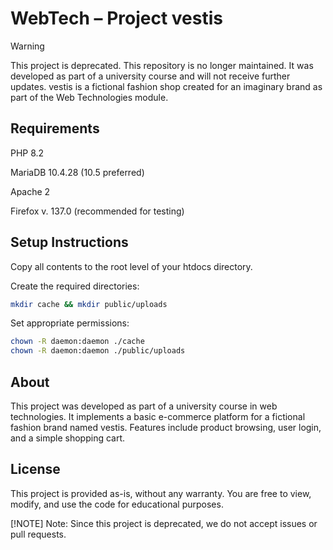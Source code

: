 # WebTech – Project vestis

> [!WARNING] 
> This project is deprecated.
> This repository is no longer maintained. It was developed as part of a university course and will not receive further updates.
> vestis is a fictional fashion shop created for an imaginary brand as part of the Web Technologies module.

## Requirements
PHP 8.2

MariaDB 10.4.28 (10.5 preferred)

Apache 2

Firefox v. 137.0 (recommended for testing)

## Setup Instructions
Copy all contents to the root level of your htdocs directory.

Create the required directories:

```bash
mkdir cache && mkdir public/uploads
```

Set appropriate permissions:
```bash
chown -R daemon:daemon ./cache
chown -R daemon:daemon ./public/uploads
```

## About
This project was developed as part of a university course in web technologies. It implements a basic e-commerce platform for a fictional fashion brand named vestis. Features include product browsing, user login, and a simple shopping cart.

## License
This project is provided as-is, without any warranty. You are free to view, modify, and use the code for educational purposes.

[!NOTE]
Note: Since this project is deprecated, we do not accept issues or pull requests.

